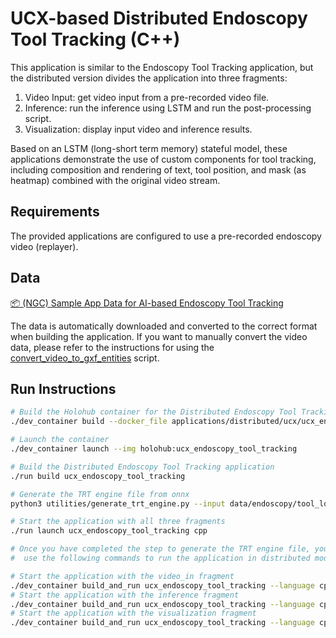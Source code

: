 # UCX-based Distributed Endoscopy Tool Tracking (C++)

This application is similar to the Endoscopy Tool Tracking application, but the distributed version divides the application into three fragments:

1. Video Input: get video input from a pre-recorded video file.
2. Inference: run the inference using LSTM and run the post-processing script.
3. Visualization: display input video and inference results.

Based on an LSTM (long-short term memory) stateful model, these applications demonstrate the use of custom components for tool tracking, including composition and rendering of text, tool position, and mask (as heatmap) combined with the original video stream.

## Requirements

The provided applications are configured to use a pre-recorded endoscopy video (replayer).

## Data

[📦️ (NGC) Sample App Data for AI-based Endoscopy Tool Tracking](https://catalog.ngc.nvidia.com/orgs/nvidia/teams/clara-holoscan/resources/holoscan_endoscopy_sample_data)

The data is automatically downloaded and converted to the correct format when building the application.
If you want to manually convert the video data, please refer to the instructions for using the [convert_video_to_gxf_entities](https://github.com/nvidia-holoscan/holoscan-sdk/tree/main/scripts#convert_video_to_gxf_entitiespy) script.

## Run Instructions


```sh
# Build the Holohub container for the Distributed Endoscopy Tool Tracking application
./dev_container build --docker_file applications/distributed/ucx/ucx_endoscopy_tool_tracking/Dockerfile --img holohub:ucx_endoscopy_tool_tracking

# Launch the container
./dev_container launch --img holohub:ucx_endoscopy_tool_tracking

# Build the Distributed Endoscopy Tool Tracking application
./run build ucx_endoscopy_tool_tracking

# Generate the TRT engine file from onnx
python3 utilities/generate_trt_engine.py --input data/endoscopy/tool_loc_convlstm.onnx --output data/endoscopy/engines/ --fp16

# Start the application with all three fragments
./run launch ucx_endoscopy_tool_tracking cpp

# Once you have completed the step to generate the TRT engine file, you may exit the container and
#  use the following commands to run the application in distributed mode:

# Start the application with the video_in fragment
./dev_container build_and_run ucx_endoscopy_tool_tracking --language cpp --run_args "--driver --worker --fragments video_in --address :9999"
# Start the application with the inference fragment
./dev_container build_and_run ucx_endoscopy_tool_tracking --language cpp --run_args "--worker --fragments inference --address :9999"
# Start the application with the visualization fragment
./dev_container build_and_run ucx_endoscopy_tool_tracking --language cpp --run_args "--worker --fragments viz --address :9999"
```
